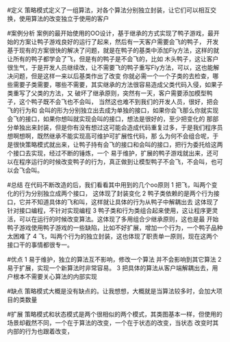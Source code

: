 #定义
策略模式定义了一组算法，对各个算法分别独立封装，让它们可以相互交换，使用算法的改变独立于使用的客户

#案例分析
案例的最开始使用的OO设计，基于继承的方式实现了鸭子游戏，最开始的方案让鸭子游戏良好的运行了起来，然后有一天客户需要会飞的鸭子，
开发基于现有的方案很快的解决了问题，就是在鸭子的基类中添加Fly方法，这样的就让所有的鸭子都学会了飞，但是有的鸭子是不会飞的，比如
木头鸭子，这让客户很生气，于是开发人员继续改，让不需要飞的鸭子重写Fly方法，可以，这也能解决问题，但是这样一来以后基类作出了改变
你就必需一个一个子类的去检查，哪些需要子类需要，哪些不需要，其实继承的方法很容易造成父类代码入侵，如果子类重写了父类的方法，又
破坏了继承原则，突然有一天，客户需要添加模型鸭子，这个鸭子既不会飞也不会叫， 当然这也难不到我们的开发人员，很好，把会飞的行为和
会叫的形为分别独立出去成为单独的接口，如果你会飞那么你就实现会飞的接口，如果你想叫就实现会叫的接口，想法是很好的，至少把变化的
那部分单独出来封装，但是你有没有想过这可能会造成代码重复过多，于是我们程序员想啊想啊，既然继承不能实现高可维护可扩展性代码，那
么为何不会组合呢，于是很快策略模式就出来，让鸭子持有会飞的接口和会叫的接口，把行为委托给这两个接口去实现，经过不断的锤炼，一个
易于维护，扩展的鸭子游戏就出来，还可以在程序运行的时候改变鸭子的行为，真正做到让模型鸭子不会飞，不会叫，也可以会飞会叫。

#总结
在代码不断改造的后，我们看看其中用到的几个oo原则
1 把飞，叫两个变化的行为分别独立成两个接口， 这体现了封装变化
2 鸭子类依赖的是两个行为接口，它并不知道具体的飞和叫，这样就让具体的行为从鸭子中解耦出去
   这体现了针对接口编程，不针对实现编程
3 鸭子类和行为类组合起来使用，这让程序更灵活，可以在运行的时候改变算法。这体现了多用组合少继承原则，这也是最
   开始鸭子游戏使用鸭子游戏的一些缺陷，比如不好扩展，增加一个行为，一个鸭子品种太困难了
4 飞，叫两个行为的独立封装，这也体现了职责单一原则，现在这两个接口干的事情都很专一。

#优点
1 易于维护，独立的算法互不影响，修改一个算法 并不会影响到其它算法
2 易于扩展，实现一个新算法时非常容易。
3 把具体的算法从客户端解耦出去，用户根本不需要关心算法的内部实现

#缺点
策略模式大概是没有缺点的。让我想想，大概就是当算法较多时，会加大项目的类数量

#扩展
策略模式和状态模式是两个很相似的两个模式，其类图基本一样，但使用的场景却截然不同，一个在于算法的改变，一个在于状态的改变，当状态
改变时其内部的行为也跟着改变，